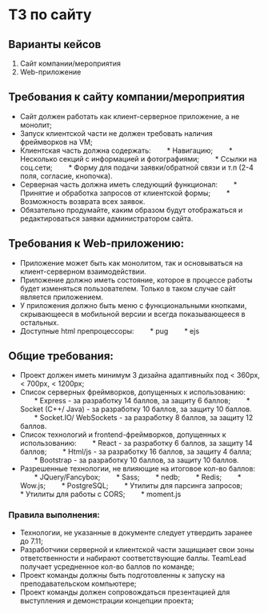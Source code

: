 # ТЗ по сайту
 ## Варианты кейсов
1. Сайт компании/мероприятия
2. Web-приложение
 ## Требования к сайту компании/мероприятия
* Сайт должен работать как клиент-серверное приложение, а не монолит;
* Запуск клиентской части не должен требовать наличия фреймворков на VM;
* Клиентская часть должна содержать:
  * Навигацию;
  * Несколько секций с информацией и фотографиями;
  * Ссылки на соц.сети;
  * Форму для подачи заявки/обратной связи и т.п (2-4 поля, согласие, кнопочка).
* Серверная часть должна иметь следующий функционал:
  * Принятие и обработка запросов от клиентской формы;
  * Возможность возврата всех заявок.
* Обязательно продумайте, каким образом будут отображаться и редактироваться заявки администратором сайта.
 ## Требования к Web-приложению:
* Приложение может быть как монолитом, так и основываться на клиент-серверном взаимодействии.
* Приложение должно иметь состояние, которое в процессе работы будет изменяться пользователем. Только в таком случае сайт является приложением.
* У приложения должно быть меню с функциональными кнопками, скрывающееся в мобильной версии и всегда показывающееся в остальных.
* Доступные html препроцессоры:
  * pug
  * ejs
 ## Общие требования:
* Проект должен иметь минимум 3 дизайна адаптивныйх под < 360px, < 700px, < 1200px;
* Список серверных фреймворков, допущенных к использованию:
  * Express - за разработку 14 баллов, за защиту 6 баллов;
  * Socket (C++/ Java) - за разработку 10 баллов, за защиту 10 баллов.
  * Socket.IO/ WebSockets - за разработку 8 баллов, за защиту 12 баллов.
* Список технологий и frontend-фреймворков, допущенных к использованию:
  * React - за разработку 6 баллов, за защиту 14 баллов;
  * Html/js - за разработку 16 баллов, за защиту 4 балла;
  * Bootstrap - за разработку 10 баллов, за защиту 10 баллов.
* Разрешенные технологии, не влияющие на итоговое кол-во баллов:
  * JQuery/Fancybox;
  * Sass;
  * nedb;
  * Redis;
  * Wow.js;
  * PostgreSQL;
  * Утилиты для парсинга запросов;
  * Утилиты для работы с CORS;
  * moment.js
### Правила выполнения:
* Технологии, не указанные в документе следует утвердить заранее до 7.11;
* Разработчики серверной и клиентской части защищиает свои зоны ответственности и набирают соответствующие баллы. TeamLead получает усредненное кол-во баллов по команде;
* Проект команды должны быть подготовленны к запуску на преподавательском компьютере;
* Проект команды должен сопровождаться презентацией для выступления и демонстрации концепции проекта;
